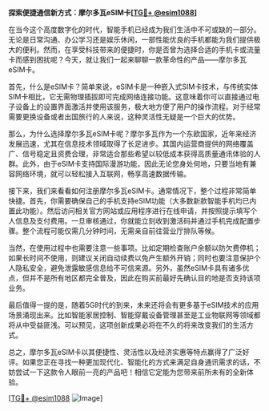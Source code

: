 **探索便捷通信新方式：摩尔多瓦eSIM卡[[TG💪+ @esim1088](https://t.me/s/esim1088)]**

在当今这个高度数字化的时代，智能手机已经成为我们生活中不可或缺的一部分。无论是日常沟通、办公学习还是娱乐休闲，一部性能优良的手机都能为我们提供极大的便利。然而，在享受科技带来的便捷时，你是否曾为选择合适的手机卡或流量卡而感到困扰呢？今天，就让我们一起来聊聊一款革命性的产品——摩尔多瓦eSIM卡。

首先，什么是eSIM卡？简单来说，eSIM卡是一种嵌入式SIM卡技术，与传统实体SIM卡相比，它无需物理插拔即可完成网络连接功能。这意味着你可以直接通过电子设备上的设置界面激活并使用该服务，极大地方便了用户的操作流程。对于经常需要更换设备或者出国旅行的人来说，这种灵活性无疑是一个巨大的优势。

那么，为什么选择摩尔多瓦eSIM卡呢？摩尔多瓦作为一个东欧国家，近年来经济发展迅速，尤其在信息技术领域取得了长足进步。其国内运营商提供的网络覆盖广、信号稳定且资费合理，非常适合那些希望以较低成本获得高质量通讯体验的人群。此外，由于eSIM卡支持国际漫游功能，因此无论您身处何地，只要当地有兼容网络环境，就可以轻松接入互联网，畅享高速数据传输。

接下来，我们来看看如何注册摩尔多瓦eSIM卡。通常情况下，整个过程非常简单快捷。首先，你需要确保自己的手机支持eSIM功能（大多数新款智能手机均已内置此功能）。然后访问相关官方网站或应用程序进行在线申请，并按照提示填写个人信息及支付费用。一旦审核通过，你就能立刻收到激活码并通过手机完成配置步骤。整个流程可能仅需几分钟时间，无需亲自前往营业厅排队等候。

当然，在使用过程中也需要注意一些事项。比如定期检查账户余额以防欠费停机；如果长时间不使用，则建议关闭自动续费以免产生额外开销；同时也要注意保护个人隐私安全，避免泄露敏感信息给不可信来源。另外，虽然eSIM卡具有诸多优点，但并不是所有地区都完全普及，因此在购买前最好先确认目的地是否支持该项业务。

最后值得一提的是，随着5G时代的到来，未来还将会有更多基于eSIM技术的应用场景涌现出来。比如智能家居控制、智能穿戴设备管理甚至是工业物联网等领域都将从中受益匪浅。可以预见，这项创新成果必将在不久的将来改变我们的生活方式。

总之，摩尔多瓦eSIM卡以其便捷性、灵活性以及经济实惠等特点赢得了广泛好评。如果您正在寻找一种更加现代化、智能化的方式来满足自身通讯需求的话，不妨尝试一下这款令人眼前一亮的产品吧！相信它定能为您带来前所未有的全新体验。

[[TG💪+ @esim1088](https://t.me/s/esim1088) ![Image](https://i.postimg.cc/4NQfJmqS/Snipaste-2025-05-13-00-14-12.png)]